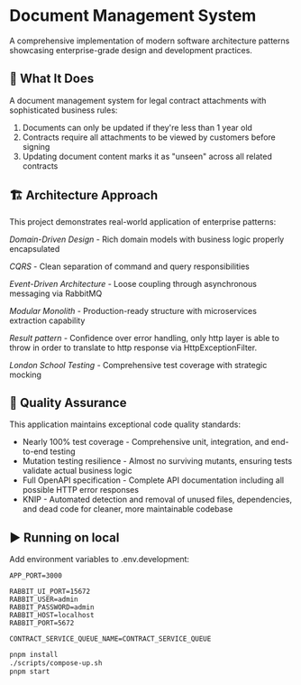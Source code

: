 # Document Management System
A comprehensive implementation of modern software architecture patterns showcasing enterprise-grade design and development practices.

## 🎯 What It Does
A document management system for legal contract attachments with sophisticated business rules:

1. Documents can only be updated if they're less than 1 year old
2. Contracts require all attachments to be viewed by customers before signing
3. Updating document content marks it as "unseen" across all related contracts

## 🏗️ Architecture Approach
This project demonstrates real-world application of enterprise patterns:

*Domain-Driven Design* - Rich domain models with business logic properly encapsulated

*CQRS* - Clean separation of command and query responsibilities

*Event-Driven Architecture* - Loose coupling through asynchronous messaging via RabbitMQ

*Modular Monolith* - Production-ready structure with microservices extraction capability

*Result pattern* - Confidence over error handling, only http layer is able to throw in order to translate to http response via HttpExceptionFilter.

*London School Testing* - Comprehensive test coverage with strategic mocking

## 🔬 Quality Assurance
This application maintains exceptional code quality standards:
- Nearly 100% test coverage - Comprehensive unit, integration, and end-to-end testing
- Mutation testing resilience - Almost no surviving mutants, ensuring tests validate actual business logic
- Full OpenAPI specification - Complete API documentation including all possible HTTP error responses
- KNIP - Automated detection and removal of unused files, dependencies, and dead code for cleaner, more maintainable codebase

## ▶️ Running on local
Add environment variables to .env.development:
```
APP_PORT=3000

RABBIT_UI_PORT=15672
RABBIT_USER=admin
RABBIT_PASSWORD=admin
RABBIT_HOST=localhost
RABBIT_PORT=5672

CONTRACT_SERVICE_QUEUE_NAME=CONTRACT_SERVICE_QUEUE
```

```bash
pnpm install
./scripts/compose-up.sh
pnpm start
```
